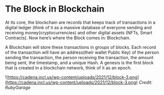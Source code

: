 # The Block in Blockchain

At its core, the blockchain are records that keeps track of transactions in a digital ledger (think of it as a massive database of everyone sending and receiving money(cryptocurrencies) and other digital assets (NFTs, Smart Contracts).
Now here’s where the Block comes in: Blockchain. 

A Blockchain will store these transactions in groups of blocks. Each record of the transaction will have an address(their wallet Public Key) of the person sending the transaction, the person receiving the transaction, the amount being sent, the timestamp, and a unique Hash. A genesis is the first block that is created in a blockchain network, think of it as an epoch.

![https://cadena.incl.us/wp-content/uploads/2021/12/block-3.png](https://cadena.incl.us/wp-content/uploads/2021/12/block-3.png)
*Credit: RubyGarage*
